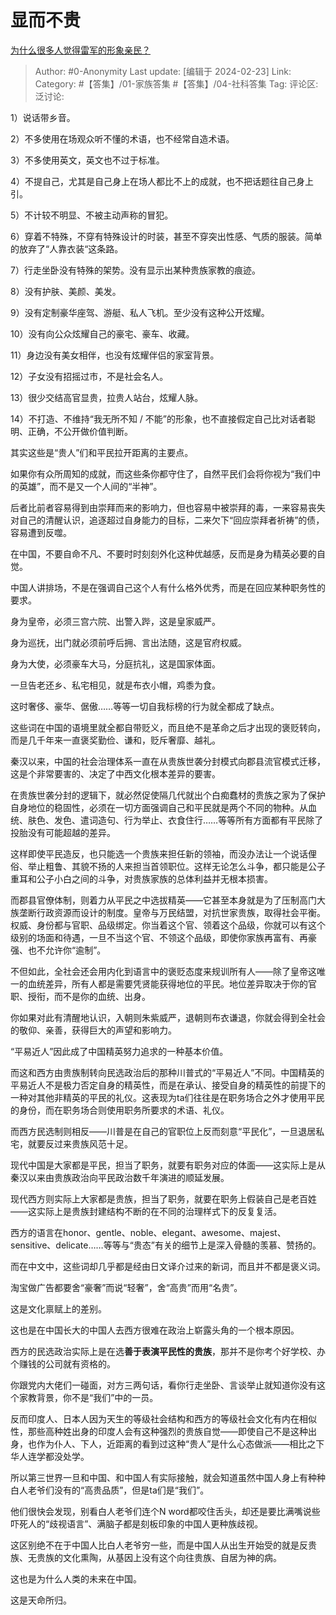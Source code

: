 # 显而不贵
[为什么很多人觉得雷军的形象亲民？](https://www.zhihu.com/question/50706706/answer/3406540914)

> Author: #0-Anonymity
> Last update: [编辑于 2024-02-23]
> Link:
> Category: #【答集】/01-家族答集 #【答集】/04-社科答集
> Tag:
> 评论区:
> 泛讨论:

1）说话带乡音。

2）不多使用在场观众听不懂的术语，也不经常自造术语。

3）不多使用英文，英文也不过于标准。

4）不提自己，尤其是自己身上在场人都比不上的成就，也不把话题往自己身上引。

5）不计较不明显、不被主动声称的冒犯。

6）穿着不特殊，不穿有特殊设计的时装，甚至不穿突出性感、气质的服装。简单的放弃了“人靠衣装“这条路。

7）行走坐卧没有特殊的架势。没有显示出某种贵族家教的痕迹。

8）没有护肤、美颜、美发。

9）没有定制豪华座驾、游艇、私人飞机。至少没有这种公开炫耀。

10）没有向公众炫耀自己的豪宅、豪车、收藏。

11）身边没有美女相伴，也没有炫耀伴侣的家室背景。

12）子女没有招摇过市，不是社会名人。

13）很少交结高官显贵，拉贵人站台，炫耀人脉。

14）不打造、不维持“我无所不知 / 不能”的形象，也不直接假定自己比对话者聪明、正确，不公开做价值判断。

其实这些是“贵人”们和平民拉开距离的主要点。

如果你有众所周知的成就，而这些条你都守住了，自然平民们会将你视为“我们中的英雄”，而不是又一个人间的“半神”。

后者比前者容易得到由崇拜而来的影响力，但也容易中被崇拜的毒，一来容易丧失对自己的清醒认识，追逐超过自身能力的目标，二来欠下“回应崇拜者祈祷”的债，容易遭到反噬。

在中国，不要自命不凡、不要时时刻刻外化这种优越感，反而是身为精英必要的自觉。

中国人讲排场，不是在强调自己这个人有什么格外优秀，而是在回应某种职务性的要求。

身为皇帝，必须三宫六院、出警入跸，这是皇家威严。

身为巡抚，出门就必须前呼后拥、言出法随，这是官府权威。

身为大使，必须豪车大马，分庭抗礼，这是国家体面。

一旦告老还乡、私宅相见，就是布衣小帽，鸡黍为食。

这时奢侈、豪华、倨傲……等等一切自我标榜的行为就全都成了缺点。

这些词在中国的语境里就全都自带贬义，而且绝不是革命之后才出现的褒贬转向，而是几千年来一直褒奖勤俭、谦和，贬斥奢靡、越礼。

秦汉以来，中国的社会治理体系一直在从贵族世袭分封模式向郡县流官模式迁移，这是个非常要害的、决定了中西文化根本差异的要害。

在贵族世袭分封的逻辑下，就必然促使隔几代就出个白痴蠢材的贵族之家为了保护自身地位的稳固性，必须在一切方面强调自己和平民就是两个不同的物种。从血统、肤色、发色、遣词造句、行为举止、衣食住行……等等所有方面都有平民除了投胎没有可能超越的差异。

这样即使平民造反，也只能选一个贵族来担任新的领袖，而没办法让一个说话俚俗、举止粗鲁、其貌不扬的人来担当首领职位。这样无论怎么斗争，都只能是公子重耳和公子小白之间的斗争，对贵族家族的总体利益并无根本损害。

而郡县官僚体制，则着力从平民之中选拔精英——它甚至本身就是为了压制高门大族垄断行政资源而设计的制度。皇帝与万民结盟，对抗世家贵族，取得社会平衡。权威、身份都与官职、品级绑定。你当着这个官、领着这个品级，你就可以有这个级别的场面和待遇，一旦不当这个官、不领这个品级，即使你家族再富有、再豪强、也不允许你“逾制”。

不但如此，全社会还会用内化到语言中的褒贬态度来规训所有人——除了皇帝这唯一的血统差异，所有人都是需要凭贤能获得地位的平民。地位差异取决于你的官职、授衔，而不是你的血统、出身。

你如果对此有清醒地认识，入朝则朱紫威严，退朝则布衣谦退，你就会得到全社会的敬仰、亲善，获得巨大的声望和影响力。

“平易近人”因此成了中国精英努力追求的一种基本价值。

而这和西方由贵族制转向民选政治后的那种川普式的“平易近人”不同。中国精英的平易近人不是极力否定自身的精英性，而是在承认、接受自身的精英性的前提下的一种对其他非精英的平民的礼仪。这表现为ta们往往是在职务场合之外才使用平民的身份，而在职务场合则使用职务所要求的术语、礼仪。

而西方民选制则相反——川普是在自己的官职位上反而刻意“平民化”，一旦退居私宅，就要反过来贵族风范十足。

现代中国是大家都是平民，担当了职务，就要有职务对应的体面——这实际上是从秦汉以来由贵族政治向平民政治数千年演进的顺延发展。

现代西方则实际上大家都是贵族，担当了职务，就要在职务上假装自己是老百姓——这实际上是贵族封建结构不断的在不同的治理样式下的反复复活。

西方的语言在honor、gentle、noble、elegant、awesome、majest、sensitive、delicate……等等与“贵态”有关的细节上是深入骨髓的羡慕、赞扬的。

而在中文中，这些词却几乎都是经由日文译介过来的新词，而且并不都是褒义词。

淘宝做广告都要舍“豪奢”而说“轻奢”，舍“高贵”而用“名贵”。

这是文化禀赋上的差别。

这也是在中国长大的中国人去西方很难在政治上崭露头角的一个根本原因。

西方的民选政治实际上是在选**善于表演平民性的贵族**，那并不是你考个好学校、办个赚钱的公司就有资格的。

你跟党内大佬们一碰面，对方三两句话，看你行走坐卧、言谈举止就知道你没有这个家教背景，你不是“我们”中的一员。

反而印度人、日本人因为天生的等级社会结构和西方的等级社会文化有内在相似性，那些高种姓出身的印度人会有这种强烈的贵族自觉——即使自己不是这种出身，也作为仆人、下人，近距离的看到过这种“贵人”是什么心态做派——相比之下华人连学都没处学。

所以第三世界一旦和中国、和中国人有实际接触，就会知道虽然中国人身上有种种白人老爷们没有的“高贵品质”，但是ta们是“我们”。

他们很快会发现，别看白人老爷们连个N word都咬住舌头，却还是要比满嘴说些吓死人的“歧视语言”、满脑子都是刻板印象的中国人更种族歧视。

这区别绝不在于中国人比白人老爷穷一些，而是中国人从出生开始受的就是反贵族、无贵族的文化熏陶，从基因上没有这个向往贵族、自居为神的病。

这也是为什么人类的未来在中国。

这是天命所归。
